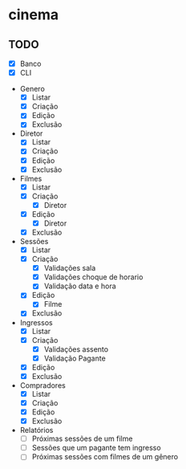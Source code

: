 # cinema

## TODO

- [x] Banco
- [x] CLI
- Genero
  - [x] Listar
  - [x] Criação
  - [x] Edição
  - [x] Exclusão
- Diretor
  - [x] Listar
  - [x] Criação
  - [x] Edição
  - [x] Exclusão
- Filmes
  - [x] Listar
  - [x] Criação
    - [x] Diretor
  - [x] Edição
    - [x] Diretor
  - [x] Exclusão
- Sessões
  - [x] Listar
  - [x] Criação
    - [x] Validações sala
    - [x] Validações choque de horario
    - [x] Validação data e hora
  - [x] Edição
    - [x] Filme
  - [x] Exclusão
- Ingressos
  - [x] Listar
  - [x] Criação
    - [x] Validações assento
    - [x] Validação Pagante
  - [x] Edição
  - [x] Exclusão
- Compradores
  - [x] Listar
  - [x] Criação
  - [x] Edição
  - [x] Exclusão
- Relatórios
  - [ ] Próximas sessões de um filme
  - [ ] Sessões que um pagante tem ingresso
  - [ ] Próximas sessões com filmes de um gênero
